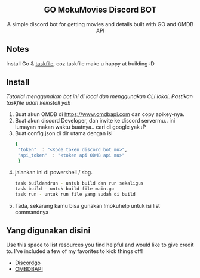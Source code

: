 <div align="center">
  <h2 align="center">GO MokuMovies Discord BOT</h2>

  <p align="center">
    A simple discord bot for getting movies and details built with GO and OMDB API
  </p>
</div>

## Notes

Install Go & [taskfile](https://taskfile.dev), coz taskfile make u happy at building :D

## Install

_Tutorial menggunakan bot ini di local dan menggunakan CLI lokal. Pastikan taskfile udah keinstall ya!!_

1. Buat akun OMDB di https://www.omdbapi.com dan copy apikey-nya.
2. Buat akun discord Developer, dan invite ke discord servermu.. ini lumayan makan waktu buatnya.. cari di google yak :P
3. Buat config.json di dir utama dengan isi
   ```sh
   {
    "token"  : "<Kode token discord bot mu>",
    "api_token"  : "<token api ODMB api mu>"
    }
   ```
3. jalankan ini di powershell / sbg. 
   ```sh
   task buildandrun - untuk build dan run sekaligus
   task build - untuk build file main.go
   task run - untuk run file yang sudah di build
   ```
4. Tada, sekarang kamu bisa gunakan !mokuhelp untuk isi list commandnya

## Yang digunakan disini

Use this space to list resources you find helpful and would like to give credit to. I've included a few of my favorites to kick things off!

* [Discordgo](https://github.com/bwmarrin/discordgo)
* [OMBDBAPI](https://www.omdbapi.com)

